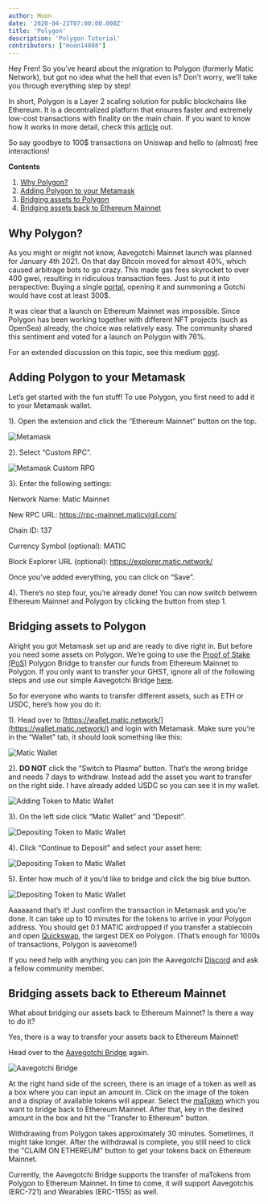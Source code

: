 ```yaml
---
author: Moon
date: '2020-04-23T07:00:00.000Z'
title: 'Polygon'
description: 'Polygon Tutorial'
contributors: ["moon14888"]
---
```


Hey Fren! So you’ve heard about the migration to Polygon (formerly Matic Network), but got no idea what the hell that even is? Don’t worry, we’ll take you through everything step by step!

In short, Polygon is a Layer 2 scaling solution for public blockchains like Ethereum. It is a decentralized platform that ensures faster and extremely low-cost transactions with finality on the main chain. If you want to know how it works in more detail, check this [article](https://medium.com/matic-network/what-is-matic-network-466a2c493ae1) out.

So say goodbye to 100$ transactions on Uniswap and hello to (almost) free interactions!

<div class="contentsBox">

**Contents**

<ol>
<li><a href=#why-polygon->Why Polygon?</a></li>
<li><a href=#adding-polygon-to-your-metamask>Adding Polygon to your Metamask</a></li>
<li><a href=#bridging-assets-to-polygon>Bridging assets to Polygon</a></li>
<li><a href=#bridging-assets-back-to-ethereum-mainnet>Bridging assets back to Ethereum Mainnet</a></li>
</ol>

</div>

## Why Polygon?

As you might or might not know, Aavegotchi Mainnet launch was planned for January 4th 2021. On that day Bitcoin moved for almost 40%, which caused arbitrage bots to go crazy. This made gas fees skyrocket to over 400 gwei, resulting in ridiculous transaction fees. Just to put it into perspective: Buying a single [portal](/portals), opening it and summoning a Gotchi would have cost at least 300$.

It was clear that a launch on Ethereum Mainnet was impossible. Since Polygon has been working together with different NFT projects (such as OpenSea) already, the choice was relatively easy. The community shared this sentiment and voted for a launch on Polygon with 76%.

For an extended discussion on this topic, see this medium [post](https://aavegotchi.medium.com/why-aavegotchi-chose-polygon-356238977fb2).

## Adding Polygon to your Metamask

Let’s get started with the fun stuff! To use Polygon, you first need to add it to your Metamask wallet. 

1).	Open the extension and click the “Ethereum Mainnet” button on the top.

<img class = "bodyImage" src = "/polygon/metamask.png" alt = "Metamask">

2). Select “Custom RPC”.

<img class = "bodyImage" src = "/polygon/metamask-custom-RPC.png" alt = "Metamask Custom RPG">

3). Enter the following settings:

Network Name: Matic Mainnet

New RPC URL: https://rpc-mainnet.maticvigil.com/

Chain ID: 137

Currency Symbol (optional): MATIC

Block Explorer URL (optional): https://explorer.matic.network/

Once you’ve added everything, you can click on “Save”.

4). There’s no step four, you’re already done! You can now switch between Ethereum Mainnet and Polygon by clicking the button from step 1.

## Bridging assets to Polygon
Alright you got Metamask set up and are ready to dive right in. But before you need some assets on Polygon. We’re going to use the [Proof of Stake (PoS)](/glossary#proof-of-stake) Polygon Bridge to transfer our funds from Ethereum Mainnet to Polygon. If you only want to transfer your GHST, ignore all of the following steps and use our simple Aavegotchi Bridge [here](https://aavegotchi.com/bridge).

So for everyone who wants to transfer different assets, such as ETH or USDC, here’s how you do it:

1). Head over to [https://wallet.matic.network/](https://wallet.matic.network/) and login with Metamask. Make sure you’re in the “Wallet” tab, it should look something like this:

<img class = "bodyImage" src = "/polygon/matic-wallet.png" alt = "Matic Wallet">

2). **DO NOT** click the “Switch to Plasma” button. That’s the wrong bridge and needs 7 days to withdraw. Instead add the asset you want to transfer on the right side. I have already added USDC so you can see it in my wallet.

<img class = "bodyImage" src = "/polygon/matic-wallet-add-token.png" alt = "Adding Token to Matic Wallet">

3). On the left side click “Matic Wallet” and “Deposit”.

<img class = "bodyImage" src = "/polygon/matic-wallet-deposit.png" alt = "Depositing Token to Matic Wallet">

4).	Click “Continue to Deposit” and select your asset here:

<img class = "bodyImage" src = "/polygon/matic-wallet-deposit2.png" alt = "Depositing Token to Matic Wallet">

5).	Enter how much of it you’d like to bridge and click the big blue button.

<img class = "bodyImage" src = "/polygon/matic-wallet-deposit3.png" alt = "Depositing Token to Matic Wallet">

Aaaaaand that’s it! Just confirm the transaction in Metamask and you’re done. It can take up to 10 minutes for the tokens to arrive in your Polygon address. You should get 0.1 MATIC airdropped if you transfer a stablecoin and open [Quickswap](https://quickswap.exchange/), the largest DEX on Polygon. (That’s enough for 1000s of transactions, Polygon is aavesome!)

If you need help with anything you can join the Aavegotchi [Discord](https://discord.com/invite/rttCTkZ) and ask a fellow community member.

## Bridging assets back to Ethereum Mainnet

What about bridging our assets back to Ethereum Mainnet? Is there a way to do it?

Yes, there is a way to transfer your assets back to Ethereum Mainnet!

Head over to the [Aavegotchi Bridge](https://aavegotchi.com/bridge) again.

<img class = "bodyImage" src = "/polygon/bridge-to-matic.png" alt = "Aavegotchi Bridge">

At the right hand side of the screen, there is an image of a token as well as a box where you can input an amount in. Click on the image of the token and a display of available tokens will appear. Select the [maToken](/matokens) which you want to bridge back to Ethereum Mainnet. After that, key in the desired amount in the box and hit the "Transfer to Ethereum" button. 

Withdrawing from Polygon takes approximately 30 minutes. Sometimes, it might take longer. After the withdrawal is complete, you still need to click the "CLAIM ON ETHEREUM" button to get your tokens back on Ethereum Mainnet.

Currently, the Aavegotchi Bridge supports the transfer of maTokens from Polygon to Ethereum Mainnet. In time to come, it will support Aavegotchis (ERC-721) and Wearables (ERC-1155) as well.